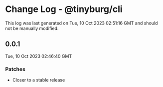 # Change Log - @tinyburg/cli

This log was last generated on Tue, 10 Oct 2023 02:51:16 GMT and should not be manually modified.

## 0.0.1

Tue, 10 Oct 2023 02:46:40 GMT

### Patches

-   Closer to a stable release
